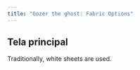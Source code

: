 ```yaml
---
title: "Gozer the ghost: Fabric Options"
---
```


## Tela principal

Traditionally, white sheets are used.